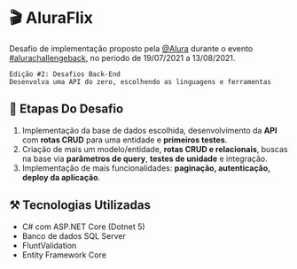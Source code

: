 # :clapper:	AluraFlix

Desafio de implementação proposto pela [@Alura](https://www.alura.com.br/imersao) durante o evento [#alurachallengeback](https://www.alura.com.br/challenges/back-end), no periodo de 19/07/2021 a 13/08/2021.

```
Edição #2: Desafios Back-End
Desenvolva uma API do zero, escolhendo as linguagens e ferramentas
```

## :bookmark_tabs: Etapas Do Desafio
1. Implementação da base de dados escolhida, desenvolvimento da **API** com **rotas CRUD** para uma entidade e **primeiros testes**.
2. Criação de mais um modelo/entidade, **rotas CRUD e relacionais**, buscas na base via **parâmetros de query**, **testes de unidade** e integração.
3. Implementação de mais funcionalidades: **paginação, autenticação, deploy da aplicação**.

## :hammer_and_pick: Tecnologias Utilizadas
- C# com ASP.NET Core (Dotnet 5)
- Banco de dados SQL Server
- FluntValidation
- Entity Framework Core
